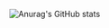 ![Anurag's GitHub stats](https://github-readme-stats.vercel.app/api?username=coldhailstone&show_icons=true&theme=algolia)